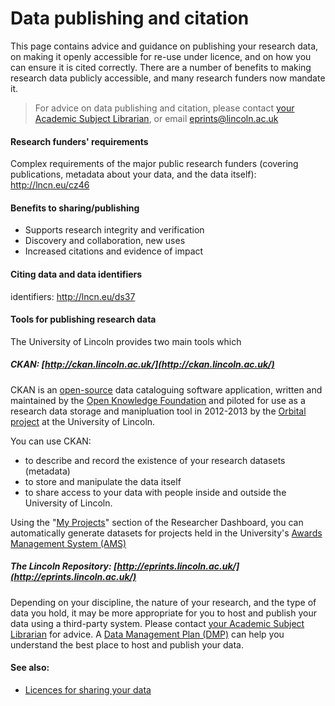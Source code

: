 # Data publishing and citation

This page contains advice and guidance on publishing your research data, on making it openly accessible for re-use under licence, and on how you can ensure it is cited correctly. There are a number of benefits to making research data publicly accessible, and many research funders now mandate it.

> For advice on data publishing and citation, please contact [your Academic Subject Librarian](http://library.lincoln.ac.uk/home/learning-development/academic-subject-librarians/contact-your-academic-subject-librarian/), or email [eprints@lincoln.ac.uk](mailto:eprints@lincoln.ac.uk)

#### Research funders' requirements

Complex requirements of the major public research funders (covering publications, metadata about your data, and the data itself): http://lncn.eu/cz46

#### Benefits to sharing/publishing

* Supports research integrity and verification
* Discovery and collaboration, new uses
* Increased citations and evidence of impact

#### Citing data and data identifiers

identifiers: http://lncn.eu/ds37

#### Tools for publishing research data

The University of Lincoln provides two main tools which

##### CKAN: [http://ckan.lincoln.ac.uk/](http://ckan.lincoln.ac.uk/)

CKAN is an [open-source](https://en.wikipedia.org/wiki/Open_source_software) data cataloguing software application, written and maintained by the [Open Knowledge Foundation](http://okfn.org/) and piloted for use as a research data storage and manipluation tool in 2012-2013 by the [Orbital project](http://orbital.blogs.lincoln.ac.uk/) at the University of Lincoln.

You can use CKAN:

* to describe and record the existence of your research datasets (metadata)
* to store and manipulate the data itself
* to share access to your data with people inside and outside the University of Lincoln.

Using the "[My Projects](https://orbital.lincoln.ac.uk/projects)" section of the Researcher Dashboard, you can automatically generate datasets for projects held in the University's [Awards Management System (AMS)](https://ams.lincoln.ac.uk/)

<!--- More information about CKAN is available in this help guide. -->

#####  The Lincoln Repository: [http://eprints.lincoln.ac.uk/](http://eprints.lincoln.ac.uk/)

<!--- More information about the Lincoln Repository is available in this help guide. -->

Depending on your discipline, the nature of your research, and the type of data you hold, it may be more appropriate for you to host and publish your data using a third-party system. Please contact [your Academic Subject Librarian](http://library.lincoln.ac.uk/home/learning-development/academic-subject-librarians/contact-your-academic-subject-librarian/) for advice. A [Data Management Plan (DMP)](https://orbital.lincoln.ac.uk/training-dmp) can help you understand the best place to host and publish your data.

#### See also:

* [Licences for sharing your data](https://orbital.lincoln.ac.uk/training-licences)